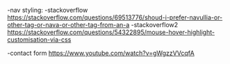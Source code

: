 
-nav styling: 
    -stackoverflow https://stackoverflow.com/questions/69513776/shoud-i-prefer-navullia-or-other-tag-or-nava-or-other-tag-from-an-a
    -stackoverflow2 https://stackoverflow.com/questions/54322895/mouse-hover-highlight-customisation-via-css

-contact form
    https://www.youtube.com/watch?v=gWgzzVVcqfA
